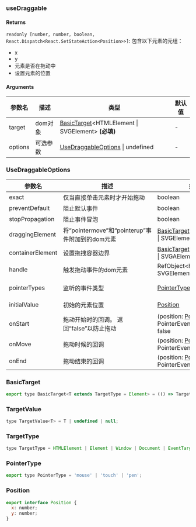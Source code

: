 ### useDraggable

#### Returns
`readonly [number, number, boolean, React.Dispatch<React.SetStateAction<Position>>]`: 包含以下元素的元组：
- x
- y
- 元素是否在拖动中
- 设置元素的位置

#### Arguments
|参数名|描述|类型|默认值|
|---|---|---|---|
|target|dom对象|[BasicTarget](#BasicTarget)&lt;HTMLElement \| SVGElement&gt;  **(必填)**|-|
|options|可选参数|[UseDraggableOptions](#UseDraggableOptions) \| undefined |-|

### UseDraggableOptions

|参数名|描述|类型|默认值|
|---|---|---|---|
|exact|仅当直接单击元素时才开始拖动|boolean |`false`|
|preventDefault|阻止默认事件|boolean |`false`|
|stopPropagation|阻止事件冒泡|boolean |`false`|
|draggingElement|将“pointermove”和“pointerup”事件附加到的dom元素|[BasicTarget](#BasicTarget)&lt;HTMLElement \| SVGElement&gt; |`window`|
|containerElement|设置拖拽容器边界|[BasicTarget](#BasicTarget)&lt;HTMLElement \| SVGAElement&gt; |`undefined`|
|handle|触发拖动事件的dom元素|RefObject&lt;HTMLElement \| SVGElement&gt; |`target`|
|pointerTypes|监听的事件类型|[PointerType](#PointerType)[] |`['mouse', 'touch', 'pen']`|
|initialValue|初始的元素位置|[Position](#Position) |`{ x: 0, y: 0 }`|
|onStart|拖动开始时的回调。 返回“false”以防止拖动|(position: [Position](#Position), event: PointerEvent) => void \| false |`-`|
|onMove|拖动时候的回调|(position: [Position](#Position), event: PointerEvent) => void |`-`|
|onEnd|拖动结束的回调|(position: [Position](#Position), event: PointerEvent) => void |`-`|

### BasicTarget

```js
export type BasicTarget<T extends TargetType = Element> = (() => TargetValue<T>) | TargetValue<T> | MutableRefObject<TargetValue<T>>;
```

### TargetValue

```js
type TargetValue<T> = T | undefined | null;
```

### TargetType

```js
type TargetType = HTMLElement | Element | Window | Document | EventTarget;
```

### PointerType

```js
export type PointerType = 'mouse' | 'touch' | 'pen';
```

### Position

```js
export interface Position {
  x: number;
  y: number;
}
```
